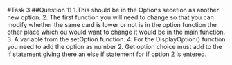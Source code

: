 #Task 3
##Question 11
1.This should be in the Options secetion as another new option.
2. The first function you will need to change so that you can modify whether the same card is lower or not is in the option function the other place which ou would want to change it would be in the main function.
3. A variable from the setOption function.
4. For the DisplayOption() function you need to add the option as number 2.  Get option choice must add to the if statement giving there an else if statement for if option 2 is entered.
